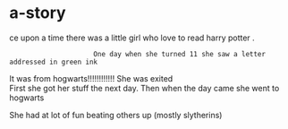 # a-story
ce upon a time there was a little girl who love to read harry potter .

                         One day when she turned 11 she saw a letter addressed in green ink
It was  from hogwarts!!!!!!!!!!!! She was exited  
First she got her stuff the next day. Then when the day came  she went to hogwarts 

She had at lot of fun beating others up (mostly slytherins) 


